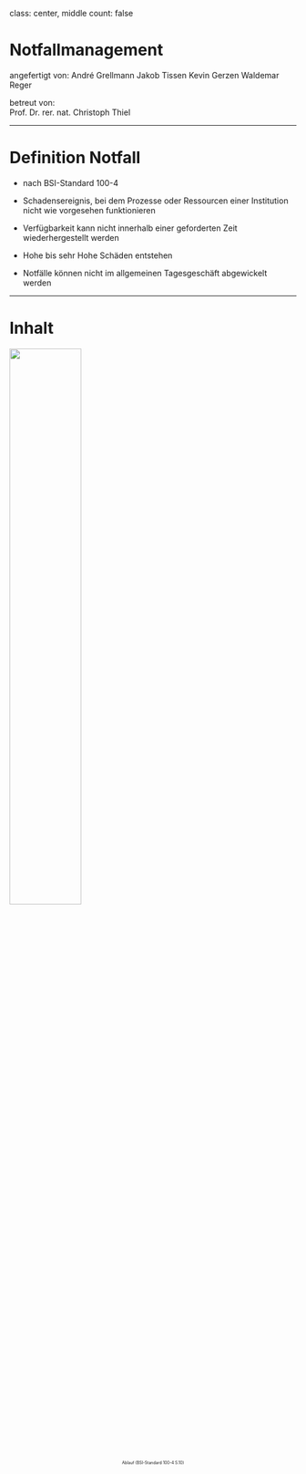 class: center, middle
count: false

# Notfallmanagement

angefertigt von:
André Grellmann
Jakob Tissen
Kevin Gerzen
Waldemar Reger

<div>
betreut von:<br>
Prof. Dr. rer. nat. Christoph Thiel 
</div>  

---

# Definition Notfall

- nach BSI-Standard 100-4

- Schadensereignis, bei dem Prozesse oder Ressourcen einer Institution nicht wie vorgesehen funktionieren

- Verfügbarkeit kann nicht innerhalb einer geforderten Zeit wiederhergestellt werden

- Hohe bis sehr Hohe Schäden entstehen

- Notfälle können nicht im allgemeinen Tagesgeschäft abgewickelt werden

---

# Inhalt

<img style="width:50%" src="https://raw.githubusercontent.com/jtigit/SicherheituZuverlaessigkeit2019/master/docs/Praesentation/Pr%C3%A4sentation/Bilder/K3_Ueberblick.png">
<div style="font-size: 0.5em; text-align: center">Ablauf (BSI-Standard 100-4 S.10)</div>
